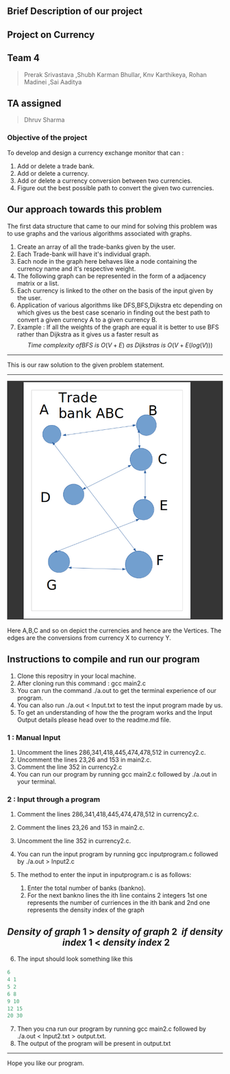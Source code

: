 ## Brief Description of our project
## Project on Currency 
## Team 4
> Prerak Srivastava ,Shubh Karman Bhullar, Knv Karthikeya, Rohan Madinei ,Sai Aaditya
## TA assigned
> Dhruv Sharma

### Objective of the project
To develop and design a currency exchange monitor that can :

1. Add or delete a trade bank.
2. Add or delete a currency.
3. Add or delete a currency conversion between two currencies.
4. Figure out the best possible path to convert the given two currencies.

## Our approach towards this problem

The first data structure that came to our mind for solving this problem was to use graphs and the various algorithms associated with graphs.

1. Create an array of all the trade-banks given by the user.
2. Each Trade-bank will have it's individual graph.
3. Each node in the graph here behaves like a node containing the currency name and it's respective weight.
4. The following graph can be represented in the form of a adjacency matrix or a list.
5. Each currency is linked to the other on the basis of the input given by the user.
6. Application of various algorithms like DFS,BFS,Dijkstra etc depending on which gives us the best case scenario in finding out the best path to convert a given currency A to a given currency B.
7. Example : If all the weights of the graph are equal it is better to use BFS rather than Dijkstra as it gives us a faster result as 
$$ Time \ complexity \ of BFS \ is \ O(V + E) \ as \ Dijkstras \ is \ O(V + E(log(V))) $$
---

This is our raw solution to the given problem statement.

---


![Example](graph.png)

Here A,B,C and so on depict the currencies and hence are the Vertices.
The edges are the conversions from currency X to currency Y.

## Instructions to compile and run our program

1. Clone this repositry in your local machine.
2. After cloning run this command : gcc main2.c
3. You can run the command ./a.out to get the terminal experience of our program.
4. You can also run ./a.out < Input.txt to test the input program made by us.
5. To get an understanding of how the the program works and the Input Output details please head over to the readme.md file.

### 1 : Manual Input 

1. Uncomment the lines 286,341,418,445,474,478,512 in currency2.c.
2. Uncomment the lines 23,26 and 153 in main2.c.
3. Comment the line 352 in currency2.c
4. You can run our program by running gcc main2.c followed by ./a.out in your terminal.

### 2 : Input through a program
1. Comment the lines 286,341,418,445,474,478,512 in currency2.c.
2. Comment the lines 23,26 and 153 in main2.c.
3. Uncomment the line 352 in currency2.c.
4. You can run the input program by running gcc inputprogram.c followed by ./a.out > Input2.c
5. The method to enter the input in inputprogram.c is as follows:
    
    1. Enter the total number of banks (bankno).
    2. For the next bankno lines the ith line contains 2 integers 1st one represents the number of curriences in the ith bank and 2nd one represents the density index of the graph  

$$ Density \ of \ graph \ 1 \ > \ density \ of \ graph \ 2 \ 
 \ if \ density \ index \ 1 \ < \ density \ index \ 2 $$
 ---
6. The input should look something like this

```cpp
6 
4 1
5 2 
6 8 
9 10
12 15
20 30
```
7. Then you cna run our program by running gcc main2.c followed by ./a.out < Input2.txt > output.txt.
8. The output of the program will be present in output.txt

---


Hope you like our program.
 